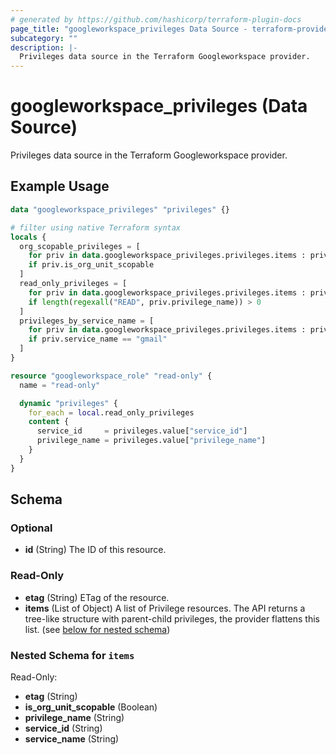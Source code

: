 ```yaml
---
# generated by https://github.com/hashicorp/terraform-plugin-docs
page_title: "googleworkspace_privileges Data Source - terraform-provider-googleworkspace"
subcategory: ""
description: |-
  Privileges data source in the Terraform Googleworkspace provider.
---
```


# googleworkspace_privileges (Data Source)

Privileges data source in the Terraform Googleworkspace provider.

## Example Usage

```terraform
data "googleworkspace_privileges" "privileges" {}

# filter using native Terraform syntax
locals {
  org_scopable_privileges = [
    for priv in data.googleworkspace_privileges.privileges.items : priv
    if priv.is_org_unit_scopable
  ]
  read_only_privileges = [
    for priv in data.googleworkspace_privileges.privileges.items : priv
    if length(regexall("READ", priv.privilege_name)) > 0
  ]
  privileges_by_service_name = [
    for priv in data.googleworkspace_privileges.privileges.items : priv
    if priv.service_name == "gmail"
  ]
}

resource "googleworkspace_role" "read-only" {
  name = "read-only"

  dynamic "privileges" {
    for_each = local.read_only_privileges
    content {
      service_id     = privileges.value["service_id"]
      privilege_name = privileges.value["privilege_name"]
    }
  }
}
```

<!-- schema generated by tfplugindocs -->
## Schema

### Optional

- **id** (String) The ID of this resource.

### Read-Only

- **etag** (String) ETag of the resource.
- **items** (List of Object) A list of Privilege resources. The API returns a tree-like structure with parent-child privileges, the provider flattens this list. (see [below for nested schema](#nestedatt--items))

<a id="nestedatt--items"></a>
### Nested Schema for `items`

Read-Only:

- **etag** (String)
- **is_org_unit_scopable** (Boolean)
- **privilege_name** (String)
- **service_id** (String)
- **service_name** (String)


